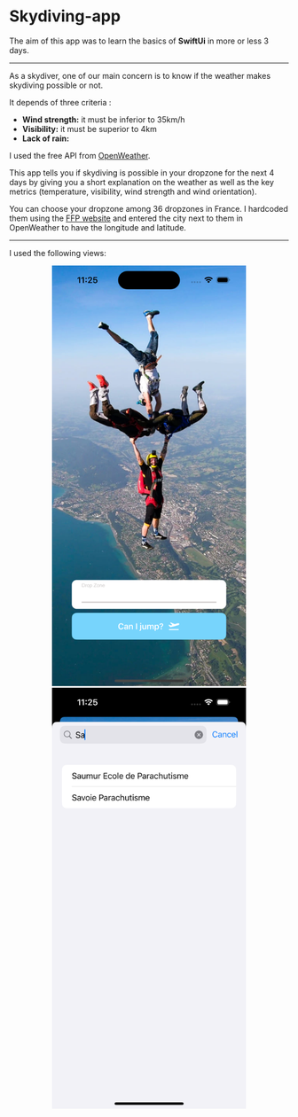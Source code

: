 # Skydiving-app

The aim of this app was to learn the basics of **SwiftUi** in more or less 3 days.

----

As a skydiver, one of our main concern is to know if the weather makes skydiving possible or not. 

It depends of three criteria :
* **Wind strength:** it must be inferior to 35km/h
* **Visibility:** it must be superior to 4km
* **Lack of rain:**

I used the free API from [OpenWeather](https://openweathermap.org/).

This app tells you if skydiving is possible in your dropzone for the next 4 days by giving you a short explanation on the weather as well as the key metrics (temperature, visibility, wind strength and wind orientation).

You can choose your dropzone among 36 dropzones in France. I hardcoded them using the [FFP website](https://www.ffp.asso.fr/ou-pratiquer/liste-de-toutes-les-structures-ffp/) and entered the city next to them in OpenWeather to have the longitude and latitude.

----

I used the following views:
<p align="center">
 <img src="https://github.com/llescure/skydiving-app/blob/main/skydiving%20weather/Preview%20Content/Preview%20Assets.xcassets/Final%20result/Finished%20Home%20Page.imageset/Simulator%20Screen%20Shot%20-%20iPhone%2014%20Pro%20-%202023-01-02%20at%2023.25.21.png" width="350" title="home page">
 <img src="https://github.com/llescure/skydiving-app/blob/main/skydiving%20weather/Preview%20Content/Preview%20Assets.xcassets/Final%20result/Autocomplete.imageset/Simulator%20Screen%20Shot%20-%20iPhone%2014%20Pro%20-%202023-01-02%20at%2023.25.44.png" width="350" title="autocomplete">
</p>
